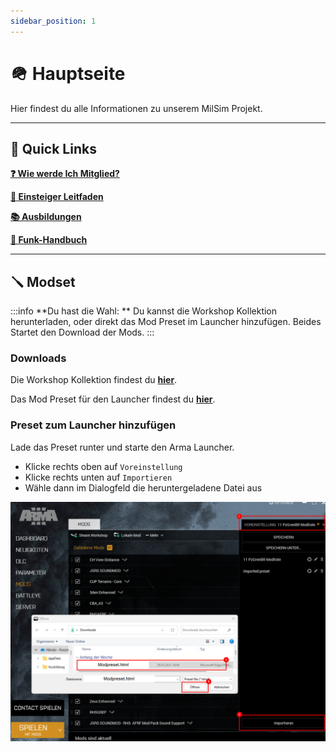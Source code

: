 ```yaml
---
sidebar_position: 1
---
```


# 🪖 Hauptseite

Hier findest du alle Informationen zu unserem MilSim Projekt.

---

## 📌 Quick Links


**[❓ Wie werde Ich Mitglied?](/)**

**[📒 Einsteiger Leitfaden](/)**

**[📚 Ausbildungen](/)**

**[📱 Funk-Handbuch](/)**



---


## 🪛 Modset

:::info
**Du hast die Wahl: **
Du kannst die Workshop Kollektion herunterladen, oder direkt das Mod Preset im Launcher hinzufügen.
Beides Startet den Download der Mods.
:::

### Downloads

Die Workshop Kollektion findest du **[hier](/)**.

Das Mod Preset für den Launcher findest du **[hier](/)**.

### Preset zum Launcher hinzufügen

Lade das Preset runter und starte den Arma Launcher.

- Klicke rechts oben auf `Voreinstellung`
- Klicke rechts unten auf `Importieren`
- Wähle dann im Dialogfeld die heruntergeladene Datei aus

![Example banner](./img/modpreset_import.png)
